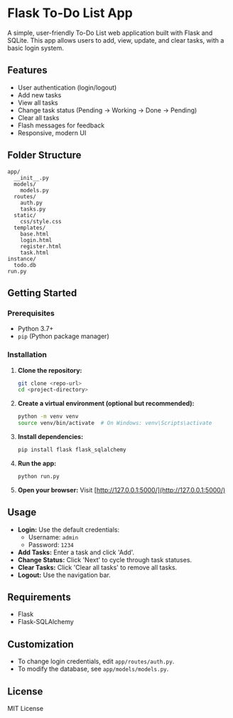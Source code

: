 # Flask To-Do List App

A simple, user-friendly To-Do List web application built with Flask and SQLite. This app allows users to add, view, update, and clear tasks, with a basic login system.

## Features
- User authentication (login/logout)
- Add new tasks
- View all tasks
- Change task status (Pending → Working → Done → Pending)
- Clear all tasks
- Flash messages for feedback
- Responsive, modern UI

## Folder Structure
```
app/
  __init__.py
  models/
    models.py
  routes/
    auth.py
    tasks.py
  static/
    css/style.css
  templates/
    base.html
    login.html
    register.html
    task.html
instance/
  todo.db
run.py
```

## Getting Started

### Prerequisites
- Python 3.7+
- `pip` (Python package manager)

### Installation
1. **Clone the repository:**
   ```bash
   git clone <repo-url>
   cd <project-directory>
   ```
2. **Create a virtual environment (optional but recommended):**
   ```bash
   python -m venv venv
   source venv/bin/activate  # On Windows: venv\Scripts\activate
   ```
3. **Install dependencies:**
   ```bash
   pip install flask flask_sqlalchemy
   ```
4. **Run the app:**
   ```bash
   python run.py
   ```
5. **Open your browser:**
   Visit [http://127.0.0.1:5000/](http://127.0.0.1:5000/)

## Usage
- **Login:** Use the default credentials:
  - Username: `admin`
  - Password: `1234`
- **Add Tasks:** Enter a task and click 'Add'.
- **Change Status:** Click 'Next' to cycle through task statuses.
- **Clear Tasks:** Click 'Clear all tasks' to remove all tasks.
- **Logout:** Use the navigation bar.

## Requirements
- Flask
- Flask-SQLAlchemy

## Customization
- To change login credentials, edit `app/routes/auth.py`.
- To modify the database, see `app/models/models.py`.

## License
MIT License

